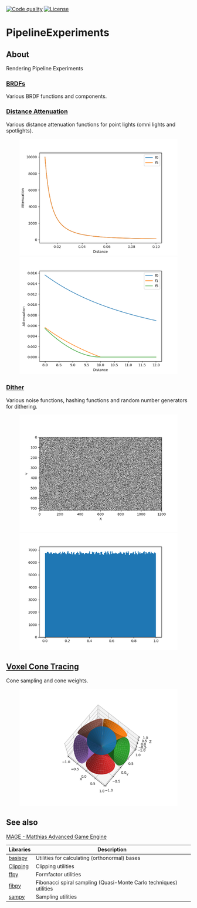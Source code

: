 [![Code quality][s1]][co] [![License][s2]][li]

[s1]: https://api.codacy.com/project/badge/Grade/821eda431c4d4375ac5013847d305495
[s2]: https://img.shields.io/badge/licence-GPL%203.0-blue.svg

[co]: https://www.codacy.com/app/matt77hias/PipelineExperiments?utm_source=github.com&amp;utm_medium=referral&amp;utm_content=matt77hias/PipelineExperiments&amp;utm_campaign=Badge_Grad
[li]: https://raw.githubusercontent.com/matt77hias/PipelineExperiments/master/LICENSE.txt

# PipelineExperiments

## About
Rendering Pipeline Experiments

### [BRDFs](https://github.com/matt77hias/PipelineExperiments/blob/master/src/brdf.py)
Various BRDF functions and components.

### [Distance Attenuation](https://github.com/matt77hias/PipelineExperiments/blob/master/src/distance_attenuation.py)
Various distance attenuation functions for point lights (omni lights and spotlights).

<p align="center">
<img src="res/distance_attenuation1.png" width="430">
<img src="res/distance_attenuation2.png" width="430">
</p>

### [Dither](https://github.com/matt77hias/PipelineExperiments/blob/master/src/dither.py)
Various noise functions, hashing functions and random number generators for dithering.

<p align="center">
<img src="res/dither1.png" width="430">
<img src="res/dither2.png" width="430">
</p>

## [Voxel Cone Tracing](https://github.com/matt77hias/PipelineExperiments/blob/master/src/vct_diffuse.py)
Cone sampling and cone weights.

<p align="center">
<img src="res/vct1.png" width="430">
</p>


## See also

[MAGE - Matthias Advanced Game Engine](https://github.com/matt77hias/MAGE)

| Libraries                                          | Description                                                        |
|----------------------------------------------------|--------------------------------------------------------------------|
| [basispy](https://github.com/matt77hias/basispy)   | Utilities for calculating (orthonormal) bases                      |
| [Clipping](https://github.com/matt77hias/Clipping) | Clipping utilities                                                 |
| [ffpy](https://github.com/matt77hias/ffpy)         | Formfactor utilities                                               |
| [fibpy](https://github.com/matt77hias/fibpy)       | Fibonacci spiral sampling (Quasi-Monte Carlo techniques) utilities |
| [sampy](https://github.com/matt77hias/sampy)       | Sampling utilities                                                 |
